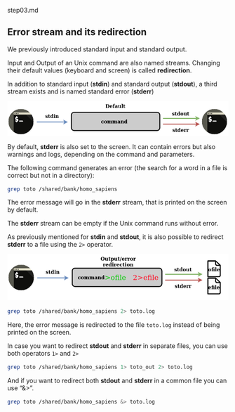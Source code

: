 step03.md
## Error stream and its redirection

We previously introduced standard input and standard output. 

Input and Output of an Unix command are also named streams. Changing their default values (keyboard and screen) is called **redirection**.

In addition to standard input (**stdin**) and standard output (**stdout**), a third stream exists and is named standard error (**stderr**) 

![error stream of a command](./assets/stream_in_out_err.png)

By default, **stderr** is also set to the screen. It can contain errors but also warnings and logs, depending on the command and parameters. 

The following command generates an error (the search for a word in a file is correct but not in a directory):
```bash
grep toto /shared/bank/homo_sapiens
```

The error message will go in the **stderr** stream, that is printed on the screen by default.

The **stderr** stream can be empty if the Unix command runs without error.

As previously mentioned for **stdin** and **stdout**, it is also possible to redirect **stderr** to a file using the `2>` operator.

![error stream of a command redirected on a file](./assets/stream_in_outfile_errfile.png)

```bash
grep toto /shared/bank/homo_sapiens 2> toto.log
```

Here, the error message is redirected to the file `toto.log` instead of being printed on the screen.

In case you want to redirect **stdout** and **stderr** in separate files, you can use both operators `1>` and `2>`

```bash
grep toto /shared/bank/homo_sapiens 1> toto_out 2> toto.log
```

And if you want to redirect both **stdout** and **stderr** in a common file you can use “&>”.
```bash
grep toto /shared/bank/homo_sapiens &> toto.log
```
